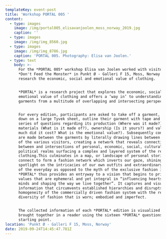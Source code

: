 ```yaml
---
templateKey: event-post
title: 'Workshop PORTAL 005 '
content:
  - type: images
    image: /img/portal005_elisavanjoolen_moss_norway_2019.jpg
    caption: ''
  - type: images
    image: /img/img_8560.jpg
  - type: images
    image: /img/img_8786.jpg
    caption: 'PORTAL 005. Photography: Elisa van Joolen.'
  - type: text
    body: >-
      For the *PORTAL 005* workshop Elisa van Joolen worked with visitors of the
      *Don't Feed the Monster* in Punkt Ø - Galleri F 15, Moss, Norway to
      research the economic, social and emotional value of clothing. 


      *PORTAL* is a research project that explores the economic, social and
      emotional value of clothing and offers a ‘way in’ to understanding
      garments from a multitude of overlapping and intersecting perspectives.


      For every edition, participants are asked to take off a garment, lay it
      down on a large Tyvek sheet, outline their garment with tape and answer a
      series of questions regarding its production (Where was it made?),
      materials (What is it made of?), ownership (Is it yours?) and value (How
      much did it cost? What is the emotional value?). Subsequently connections
      are made between the garments by literally drawing lines between the items
      of the various visitors, creating a network that reveals connections
      between and intersections of personal, economic, social, cultural and
      political realms surfacing a complex and layered system of the reality of
      clothing.This culminates in a map, or landscape of personal stories that
      connect to form a fashion network which inverts our gaze, shining a
      spotlight on the intricacies of our own outfits and extraordinary aspects
      of the everyday as opposed to the myth of the exclusive fashion image.
      *PORTAL* thus provides an entryway to a vision that begins to prioritise
      values that are ephemeral and yet integral in “influencing hearts and
      minds and shaping the way we live together”. It captures and visualises
      information that circumvents established hierarchies and disrupts the
      homogeneity of the commercially driven fashion system with the refreshing
      diversity of fashion that is worn; embodied and imperfect.


      The collected information of each *PORTAL* edition is visualized and
      brought together in a reader using the sixteen *PORTAL* questions as a
      starting point.
location: 'Punkt Ø - Galleri F 15, Moss, Norway'
date: 2019-09-24T14:45:47.781Z
---
```

